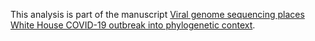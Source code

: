 This analysis is part of the manuscript [Viral genome sequencing places White House COVID-19 outbreak into phylogenetic context](https://doi.org/10.1101/2020.10.31.20223925).